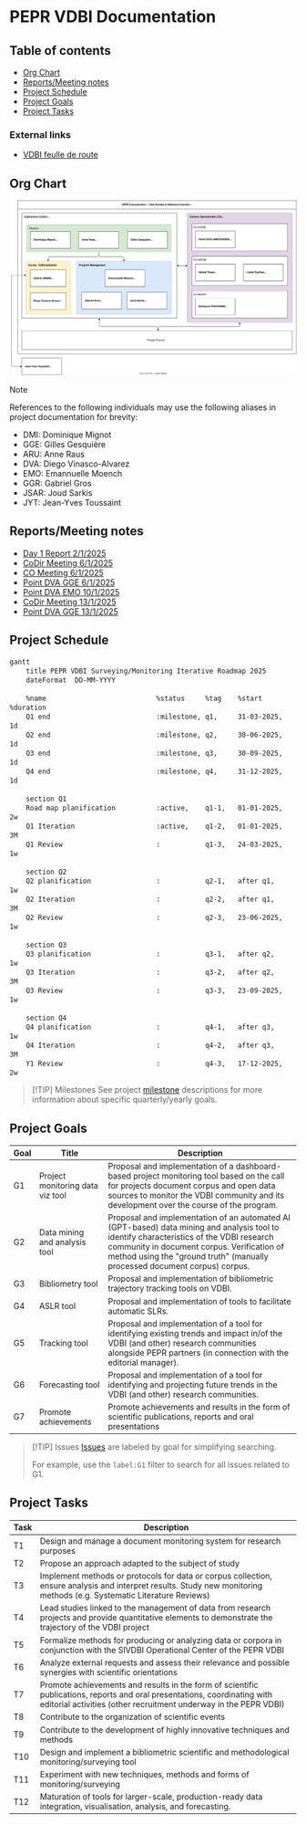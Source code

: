 # PEPR VDBI Documentation <!-- omit in toc -->

## Table of contents <!-- omit in toc -->
- [Org Chart](#org-chart)
- [Reports/Meeting notes](#reportsmeeting-notes)
- [Project Schedule](#project-schedule)
- [Project Goals](#project-goals)
- [Project Tasks](#project-tasks)

### External links
- [VDBI feulle de route](https://pepr-vdbi.fr/feuille-de-route-scientifique-et-technique)

## Org Chart
![org chart](./organigramme.drawio.svg)

> [!NOTE]
> References to the following individuals may use the following aliases in project documentation for brevity:
> - DMI: Dominique Mignot
> - GGE: Gilles Gesquière
> - ARU: Anne Raus
> - DVA: Diego Vinasco-Alvarez
> - EMO: Emannuelle Moench
> - GGR: Gabriel Gros
> - JSAR: Joud Sarkis
> - JYT: Jean-Yves Toussaint

## Reports/Meeting notes
- [Day 1 Report 2/1/2025](./meeting_notes/02-01-2025_DVA.md)
- [CoDir Meeting 6/1/2025](./meeting_notes/06-01-2025_vdbi.md)
- [CO Meeting 6/1/2025](./meeting_notes/06-01-2025_co.md)
- [Point DVA GGE 6/1/2025](./meeting_notes/06-01-2025_point.md)
- [Point DVA EMO 10/1/2025](./meeting_notes/10-01-2025_DVA_EMO.md)
- [CoDir Meeting 13/1/2025](./meeting_notes/13-01-2025_codir.md)
- [Point DVA GGE 13/1/2025](./meeting_notes/14-01-2025_point.md)


## Project Schedule

```mermaid
gantt
    title PEPR VDBI Surveying/Monitoring Iterative Roadmap 2025
    dateFormat  DD-MM-YYYY

    %name                           %status     %tag    %start          %duration
    Q1 end                          :milestone, q1,     31-03-2025,     1d
    Q2 end                          :milestone, q2,     30-06-2025,     1d
    Q3 end                          :milestone, q3,     30-09-2025,     1d
    Q4 end                          :milestone, q4,     31-12-2025,     1d

    section Q1
    Road map planification          :active,    q1-1,   01-01-2025,     2w
    Q1 Iteration                    :active,    q1-2,   01-01-2025,     3M
    Q1 Review                       :           q1-3,   24-03-2025,     1w

    section Q2
    Q2 planification                :           q2-1,   after q1,       1w
    Q2 Iteration                    :           q2-2,   after q1,       3M
    Q2 Review                       :           q2-3,   23-06-2025,     1w

    section Q3
    Q3 planification                :           q3-1,   after q2,       1w
    Q3 Iteration                    :           q3-2,   after q2,       3M
    Q3 Review                       :           q3-3,   23-09-2025,     1w

    section Q4
    Q4 planification                :           q4-1,   after q3,       1w
    Q4 Iteration                    :           q4-2,   after q3,       3M
    Y1 Review                       :           q4-3,   17-12-2025,     2w
```

> [!TIP] Milestones
> See project [milestone](https://github.com/VCityTeam/PEPR-VDBI/milestones) descriptions for more information about specific quarterly/yearly goals.


## Project Goals

| Goal | Title                            | Description                                                                                                                                                                                                                                                          |
| ---- | -------------------------------- | -------------------------------------------------------------------------------------------------------------------------------------------------------------------------------------------------------------------------------------------------------------------- |
| G1   | Project monitoring data viz tool | Proposal and implementation of a dashboard-based project monitoring tool based on the call for projects document corpus and open data sources to monitor the VDBI community and its development over the course of the program.                                      |
| G2   | Data mining and analysis tool    | Proposal and implementation of an automated AI (GPT-based) data mining and analysis tool to identify characteristics of the VDBI research community in document corpus. Verification of method using the "ground truth" (manually processed document corpus) corpus. |
| G3   | Bibliometry tool                 | Proposal and implementation of bibliometric trajectory tracking tools on VDBI.                                                                                                                                                                                       |
| G4   | ASLR tool                        | Proposal and implementation of tools to facilitate automatic SLRs.                                                                                                                                                                                                   |
| G5   | Tracking tool                    | Proposal and implementation of a tool for identifying existing trends and impact in/of the VDBI (and other) research communities alongside PEPR partners (in connection with the editorial manager).                                                                 |
| G6   | Forecasting tool                 | Proposal and implementation of a tool for identifying and projecting future trends in the VDBI (and other) research communities.                                                                                                                                     |
| G7   | Promote achievements             | Promote achievements and results in the form of scientific publications, reports and oral presentations                                                                                                                                                              |

> [!TIP] Issues
> [Issues](https://github.com/VCityTeam/PEPR-VDBI/issues) are labeled by goal for simplifying searching.
> 
> For example, use the `label:G1` filter to search for all issues related to G1.


## Project Tasks

| Task | Description                                                                                                                                                                                   |
| ---- | --------------------------------------------------------------------------------------------------------------------------------------------------------------------------------------------- |
| T1   | Design and manage a document monitoring system for research purposes                                                                                                                          |
| T2   | Propose an approach adapted to the subject of study                                                                                                                                           |
| T3   | Implement methods or protocols for data or corpus collection, ensure analysis and interpret results. Study new monitoring methods (e.g. Systematic Literature Reviews)                        |
| T4   | Lead studies linked to the management of data from research projects and provide quantitative elements to demonstrate the trajectory of the VDBI project                                      |
| T5   | Formalize methods for producing or analyzing data or corpora in conjunction with the SIVDBI Operational Center of the PEPR VDBI                                                               |
| T6   | Analyze external requests and assess their relevance and possible synergies with scientific orientations                                                                                      |
| T7   | Promote achievements and results in the form of scientific publications, reports and oral presentations, coordinating with editorial activities (other recruitment underway in the PEPR VDBI) |
| T8   | Contribute to the organization of scientific events                                                                                                                                           |
| T9   | Contribute to the development of highly innovative techniques and methods                                                                                                                     |
| T10  | Design and implement a bibliometric scientific and methodological monitoring/surveying tool                                                                                                   |
| T11  | Experiment with new techniques, methods and forms of monitoring/surveying                                                                                                                     |
| T12  | Maturation of tools for larger-scale, production-ready data integration, visualisation, analysis, and forecasting.                                                                            |
